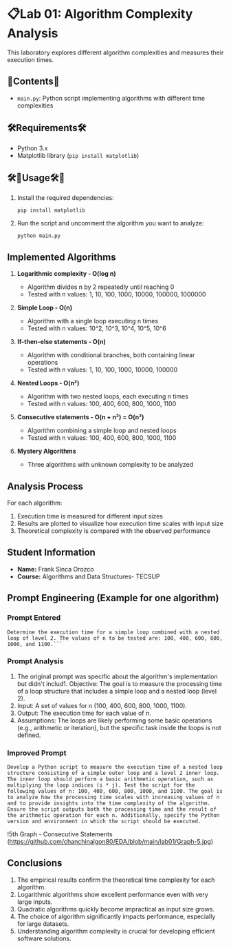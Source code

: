 # 📋Lab 01: Algorithm Complexity Analysis

This laboratory explores different algorithm complexities and measures their execution times.

## 📁Contents📁

- `main.py`: Python script implementing algorithms with different time complexities

## 🛠️Requirements🛠️

- Python 3.x
- Matplotlib library (`pip install matplotlib`)

## 🛠️📎Usage🛠️📎

1. Install the required dependencies:
   ```
   pip install matplotlib
   ```

2. Run the script and uncomment the algorithm you want to analyze:
   ```
   python main.py
   ```

## Implemented Algorithms

1. **Logarithmic complexity - O(log n)**
   - Algorithm divides n by 2 repeatedly until reaching 0
   - Tested with n values: 1, 10, 100, 1000, 10000, 100000, 1000000

2. **Simple Loop - O(n)**
   - Algorithm with a single loop executing n times
   - Tested with n values: 10^2, 10^3, 10^4, 10^5, 10^6

3. **If-then-else statements - O(n)**
   - Algorithm with conditional branches, both containing linear operations
   - Tested with n values: 1, 10, 100, 1000, 10000, 100000

4. **Nested Loops - O(n²)**
   - Algorithm with two nested loops, each executing n times
   - Tested with n values: 100, 400, 600, 800, 1000, 1100

5. **Consecutive statements - O(n + n²) = O(n²)**
   - Algorithm combining a simple loop and nested loops
   - Tested with n values: 100, 400, 600, 800, 1000, 1100

6. **Mystery Algorithms**
   - Three algorithms with unknown complexity to be analyzed

## Analysis Process

For each algorithm:
1. Execution time is measured for different input sizes
2. Results are plotted to visualize how execution time scales with input size
3. Theoretical complexity is compared with the observed performance

## Student Information

- **Name:** Frank Sinca Orozco
- **Course:** Algorithms and Data Structures- TECSUP

## Prompt Engineering (Example for one algorithm)

### Prompt Entered
```
Determine the execution time for a simple loop combined with a nested loop of level 2. The values of n to be tested are: 100, 400, 600, 800, 1000, and 1100.```
```
### Prompt Analysis
1. The original prompt was specific about the algorithm's implementation but didn't includ1.	Objective: The goal is to measure the processing time of a loop structure that includes a simple loop and a nested loop (level 2).
2.	Input: A set of values for n (100, 400, 600, 800, 1000, 1100).
3.	Output: The execution time for each value of n.
4.	Assumptions: The loops are likely performing some basic operations (e.g., arithmetic or iteration), but the specific task inside the loops is not defined.


### Improved Prompt
```
Develop a Python script to measure the execution time of a nested loop structure consisting of a simple outer loop and a level 2 inner loop. The inner loop should perform a basic arithmetic operation, such as multiplying the loop indices (i * j). Test the script for the following values of n: 100, 400, 600, 800, 1000, and 1100. The goal is to analyze how the processing time scales with increasing values of n and to provide insights into the time complexity of the algorithm. Ensure the script outputs both the processing time and the result of the arithmetic operation for each n. Additionally, specify the Python version and environment in which the script should be executed.
```
!5th Graph - Consecutive Statements (https://github.com/chanchinalgon80/EDA/blob/main/lab01/Graph-5.jpg)


## Conclusions

1. The empirical results confirm the theoretical time complexity for each algorithm.
2. Logarithmic algorithms show excellent performance even with very large inputs.
3. Quadratic algorithms quickly become impractical as input size grows.
4. The choice of algorithm significantly impacts performance, especially for large datasets.
5. Understanding algorithm complexity is crucial for developing efficient software solutions.
